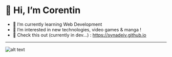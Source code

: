 # 👋 Hi, I’m Corentin
- 🌱 I’m currently learning Web Development 
- 👀 I’m interested in new technologies, video games & manga ! 
- 🔗 Check this out (currently in dev...) : <https://synadeiv.github.io>





***

![alt text](https://stickershop.line-scdn.net/stickershop/v1/product/6287/LINEStorePC/main.png;compress=true)
